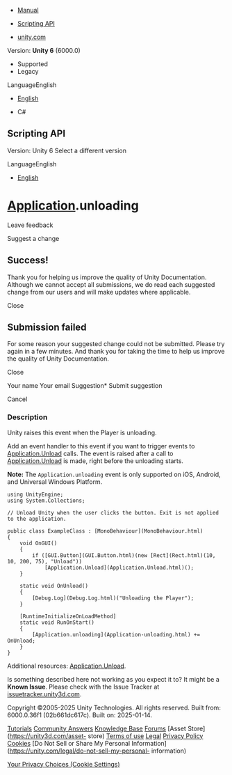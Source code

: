 [ ]()

  * [Manual](../Manual/index.html)
  * [Scripting API](../ScriptReference/index.html)

  * [unity.com](https://unity.com/)

Version: **Unity 6** (6000.0)

  * Supported
  * Legacy

LanguageEnglish

  * [English]()

  * C#

[ ](https://docs.unity3d.com)

## Scripting API

Version: Unity 6 Select a different version

LanguageEnglish

  * [English]()

#  [Application](Application.html).unloading

Leave feedback

Suggest a change

## Success!

Thank you for helping us improve the quality of Unity Documentation. Although
we cannot accept all submissions, we do read each suggested change from our
users and will make updates where applicable.

Close

## Submission failed

For some reason your suggested change could not be submitted. Please <a>try
again</a> in a few minutes. And thank you for taking the time to help us
improve the quality of Unity Documentation.

Close

Your name Your email Suggestion* Submit suggestion

Cancel

[ ]()

### Description

Unity raises this event when the Player is unloading.

Add an event handler to this event if you want to trigger events to
[Application.Unload](Application.Unload.html) calls. The event is raised after
a call to [Application.Unload](Application.Unload.html) is made, right before
the unloading starts.  
  
**Note:** The `Application.unloading` event is only supported on iOS, Android,
and Universal Windows Platform.

    
    
    using UnityEngine;
    using System.Collections;  
      
    // Unload Unity when the user clicks the button. Exit is not applied to the application.  
      
    public class ExampleClass : [MonoBehaviour](MonoBehaviour.html)
    {
        void OnGUI()
        {
            if ([GUI.Button](GUI.Button.html)(new [Rect](Rect.html)(10, 10, 200, 75), "Unload"))
                [Application.Unload](Application.Unload.html)();
        }  
      
        static void OnUnload()
        {
            [Debug.Log](Debug.Log.html)("Unloading the Player");
        }  
      
        [RuntimeInitializeOnLoadMethod]
        static void RunOnStart()
        {
            [Application.unloading](Application-unloading.html) += OnUnload;
        }
    }
    

Additional resources: [Application.Unload](Application.Unload.html).

Is something described here not working as you expect it to? It might be a
**Known Issue**. Please check with the Issue Tracker at
[issuetracker.unity3d.com](https://issuetracker.unity3d.com).

Copyright ©2005-2025 Unity Technologies. All rights reserved. Built from:
6000.0.36f1 (02b661dc617c). Built on: 2025-01-14.

[Tutorials](https://unity3d.com/learn) [Community
Answers](https://answers.unity3d.com) [Knowledge
Base](https://support.unity3d.com/hc/en-us)
[Forums](https://forum.unity3d.com) [Asset Store](https://unity3d.com/asset-
store) [Terms of use](https://docs.unity3d.com/Manual/TermsOfUse.html)
[Legal](https://unity.com/legal) [Privacy
Policy](https://unity.com/legal/privacy-policy)
[Cookies](https://unity.com/legal/cookie-policy) [Do Not Sell or Share My
Personal Information](https://unity.com/legal/do-not-sell-my-personal-
information)

[Your Privacy Choices (Cookie Settings)](javascript:void\(0\);)

